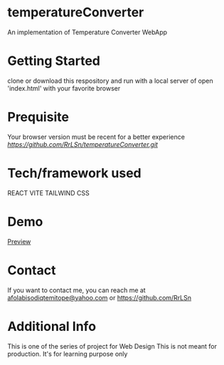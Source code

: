 # temperatureConverter
An implementation of Temperature Converter WebApp

# Getting Started
clone or download this respository and run with a local server of open 'index.html' with your favorite browser

# Prequisite
Your browser version must be recent for a better experience *https://github.com/RrLSn/temperatureConverter.git*

# Tech/framework used
REACT VITE 
TAILWIND CSS

# Demo
[Preview](https://astounding-scone-02aa8f.netlify.app)

# Contact
If you want to contact me, you can reach me at
afolabisodiqtemitope@yahoo.com or
https://github.com/RrLSn

# Additional Info
This is one of the series of project for Web Design
This is not meant for production. It's for learning purpose only
